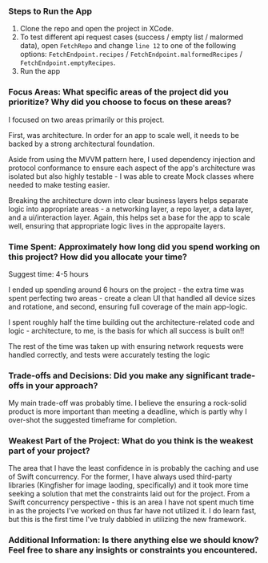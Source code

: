 ### Steps to Run the App
1. Clone the repo and open the project in XCode.
2. To test different api request cases (success / empty list / malormed data), open `FetchRepo` and change `line 12` to one of the following options: `FetchEndpoint.recipes` / `FetchEndpoint.malformedRecipes` / `FetchEndpoint.emptyRecipes`.
3. Run the app

### Focus Areas: What specific areas of the project did you prioritize? Why did you choose to focus on these areas?
I focused on two areas primarily or this project. 

First, was architecture. In order for an app to scale well, it needs to be backed by a strong architectural foundation. 

Aside from using the MVVM pattern here, I used dependency injection and protocol conformance to ensure each aspect of the app's architecture was isolated but also highly testable - I was able to create Mock classes where needed to make testing easier.

Breaking the architecture down into clear business layers helps separate logic into appropriate areas - a networking layer, a repo layer, a data layer, and a ui/interaction layer. Again, this helps set a base for the app to scale well, ensuring that appropriate logic lives in the appropaite layers.

### Time Spent: Approximately how long did you spend working on this project? How did you allocate your time?
Suggest time: 4-5 hours

I ended up spending around 6 hours on the project - the extra time was spent perfecting two areas - create a clean UI that handled all device sizes and rotatione, and second, ensuring full coverage of the main app-logic.

I spent roughly half the time building out the architecture-related code and logic - architecture, to me, is the basis for which all success is built on!!

The rest of the time was taken up with ensuring network requests were handled correctly, and tests were accurately testing the logic

### Trade-offs and Decisions: Did you make any significant trade-offs in your approach?
My main trade-off was probably time. I believe the ensuring a rock-solid product is more important than meeting a deadline, which is partly why I over-shot the suggested timeframe for completion.

### Weakest Part of the Project: What do you think is the weakest part of your project?
The area that I have the least confidence in is probably the caching and use of Swift concurrency. For the former, I have always used third-party libraries (Kingfisher for image laoding, specifically) and it took more time seeking a solution that met the constraints laid out for the project.
From a Swift concurrency perspective - this is an area I have not spent much time in as the projects I've worked on thus far have not utilized it. I do learn fast, but this is the first time I've truly dabbled in utilizing the new framework.

### Additional Information: Is there anything else we should know? Feel free to share any insights or constraints you encountered.

